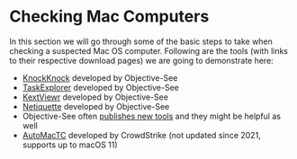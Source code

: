 # Checking Mac Computers


In this section we will go through some of the basic steps to take when checking a suspected Mac OS computer. Following are the tools (with links to their respective download pages) we are going to demonstrate here:


* [KnockKnock](https://objective-see.com/products/knockknock.html) developed by Objective-See
* [TaskExplorer](https://objective-see.com/products/taskexplorer.html) developed by Objective-See
* [KextViewr](https://objective-see.com/products/kextviewr.html) developed by Objective-See
* [Netiquette](https://objective-see.com/products/netiquette.html) developed by Objective-See
* Objective-See often [publishes new tools](https://objective-see.org/tools.html) and they might be helpful as well
* [AutoMacTC](https://www.crowdstrike.com/blog/automating-mac-forensic-triage/) developed by CrowdStrike (not updated since 2021, supports up to macOS 11)
